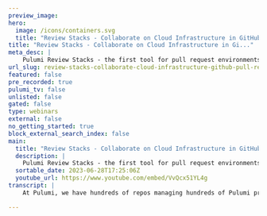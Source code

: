 ```yaml
---
preview_image:
hero:
  image: /icons/containers.svg
  title: "Review Stacks - Collaborate on Cloud Infrastructure in GitHub Pull Requests"
title: "Review Stacks - Collaborate on Cloud Infrastructure in Gi..."
meta_desc: |
    Pulumi Review Stacks - the first tool for pull request environments that deploys infrastructure and application code.
url_slug: review-stacks-collaborate-cloud-infrastructure-github-pull-requests
featured: false
pre_recorded: true
pulumi_tv: false
unlisted: false
gated: false
type: webinars
external: false
no_getting_started: true
block_external_search_index: false
main:
  title: "Review Stacks - Collaborate on Cloud Infrastructure in GitHub Pull Requests"
  description: |
    Pulumi Review Stacks - the first tool for pull request environments that deploys infrastructure and application code.  Review Stacks are dedicated cloud environments that get created automatically every time a pull request is opened, all powered by Pulumi Deployments. Open a pull request, and Pulumi Deployments will stand up a stack with your changes and will add a PR comment with the outputs from your deployment. Merge the PR and Pulumi Deployments will destroy the stack and free up the associated resources.   It has never been simpler to pick up an unfamiliar codebase, make changes to both application and infrastructure code, and share a live environment for review with your teammates. Learn more 👉  https://www.pulumi.com/blog/review-stacks/   
  sortable_date: 2023-06-28T17:25:06Z
  youtube_url: https://www.youtube.com/embed/VvQcx51YL4g
transcript: |
    At Pulumi, we have hundreds of repos managing hundreds of Pulumi programs, stacks and tens of thousands of cloud resources. It's a real challenge with having that much code that we need to develop and manage on a daily basis. Often I find myself stumbling upon an application such as the Pulumi pet shop that we have right here and needing to make a change first things first, I need to find the code. Let's use Pulumi insights to search for pet shop and see if we can find the stack here. We're able to pull up all the related resources using resource search and we can open up the stacks page to find more info here. We have a link directly to the main branch on github. Let's pull this up and see if we can find the code that we need to change. We're going to open this up inside of github code spaces. Great. We've got our code opened in github code spaces and here's the Typo that we need to fix change. Flu to Pulumi. All right, we've made our code change, but that's often the easy part. Now, we need to figure out how to test our changes how to run a development environment. And all this is typically very challenging because read me get out of date. Sometimes these things aren't even documented at all. Let's start by opening a pull request. We use github, pull request, create and here we go pull request open in the browser without me having to download any code or get my local environment set up. Luckily, this stack is using Pulumi deployments. Pulumi deployments will automatically deploy a single use development environment in the cloud that allow us to test these changes every time I push a commit into this pull request. Pulumi deployments will take that change, deploy it to the temporary environment which we call a review stack and automatically deploy those changes into the cloud so that I can share them with my coworkers, collaborate more easily and make changes safely. The review stack has finished deploying and we now have a dedicated development environment for this pr there's even a comment with the link to the website that I can open up, share with my product manager and the rest of my development team for verification. Let's go ahead and open it up. Awesome. These changes look great. Let's go ahead and merge the pr A review stack is scoped to the lifetime of the pull request. So every time I push a new commit into the pr that review stack and environment gets updated automatically. So the latest changes are always deployed without me having to do anything. As soon as the pull request is merged, the review stack gets cleaned up automatically by Pulumi deployments so that cloud infrastructure doesn't leak and continue to cost us money. Pulumi deployments also takes care of rolling that change out to my other environments here. We can see it's kicked off a deployment in my primary environment and these changes are now gonna get rolled out to the other website. Plumy deployments and review stacks are pretty unique in that they allow you to develop not just application code changes but infrastructure code changes as well. With review stacks, anyone on your team can pick up a code base, make changes with confidence and collaborate with others. The main stack is finished deploying and my changes have been updated in our production environment. Looks great. Pulumi deployments and review stacks can be configured through the cloud console, the API and via Pulumi code. Just a couple of lines within my Pulumi program. Allow me to specify the repo name the GIT branch and the directory. That's it. Now, I've got get push to deploy and review stacks enabled on every repository within my organization. Whether you're working on a team of five or enterprise of thousands plume deployments, makes it easy to deliver a workflow that is fast, collaborative and safe to your entire team.

---
```

